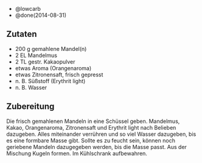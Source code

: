 - @lowcarb
- @done(2014-08-31)

## Zutaten

- 200 g gemahlene Mandel(n)
- 2 EL Mandelmus
- 2 TL gestr. Kakaopulver
- etwas Aroma (Orangenaroma)
- etwas Zitronensaft, frisch gepresst
- n. B. Süßstoff (Erythrit light)
- n. B. Wasser

## Zubereitung

Die frisch gemahlenen Mandeln in eine Schüssel geben. Mandelmus, Kakao, Orangenaroma, Zitronensaft und    Erythrit light nach Belieben dazugeben. Alles miteinander verrühren und so viel Wasser dazugeben, bis es eine formbare Masse gibt. Sollte es zu feucht sein, können noch geriebene Mandeln dazugegeben werden,    bis die Masse passt. Aus der Mischung Kugeln formen. Im Kühlschrank aufbewahren.
